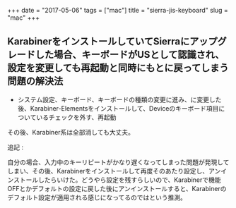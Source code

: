 +++
date = "2017-05-06"
tags = ["mac"]
title = "sierra-jis-keyboard"
slug = "mac"
+++

## KarabinerをインストールしていてSierraにアップグレードした場合、キーボードがUSとして認識され、設定を変更しても再起動と同時にもとに戻ってしまう問題の解決法

- システム設定、キーボード、キーボードの種類の変更に進み、に変更した後、Karabiner-Elementsをインストールして、Deviceのキーボード項目についているチェックを外す、再起動

その後、Karabiner系は全部消しても大丈夫。

追記 : 

自分の場合、入力中のキーリピートがかなり遅くなってしまった問題が発現してしまい、その後、Karabinerをインストールして再度そのあたり設定し、アンインストールしたらいけた。どうやら設定を残すらしいので、Karabinerで機能OFFとかデフォルトの設定に戻した後にアンインストールすると、Karabinerのデフォルト設定が適用される感じになってるのではという推測。
	  
